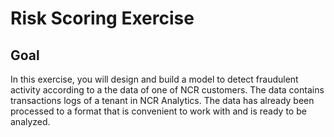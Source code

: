 # Risk Scoring Exercise

## Goal

In this exercise, you will design and build a model to detect fraudulent activity according to a the data of one of NCR customers. The data contains transactions logs of a tenant in NCR Analytics. The data has already been processed to a format that is convenient to work with and is ready to be analyzed.
